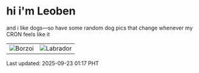 # hi i'm Leoben

and i like dogs—so have some random dog pics that change whenever my CRON feels like it

|  |  |
|--------|----------|
| ![Borzoi](https://random-dog-vercel.vercel.app/api/random-borzoi?v=1758561449) | ![Labrador](https://random-dog-vercel.vercel.app/api/random-labrador?v=1758561449) |

Last updated: 2025-09-23 01:17 PHT
